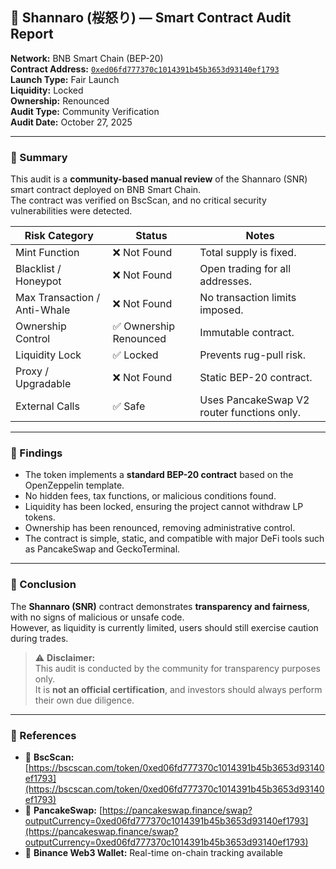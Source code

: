 ## 🌸 Shannaro (桜怒り) — Smart Contract Audit Report  

**Network:** BNB Smart Chain (BEP-20)  
**Contract Address:** [`0xed06fd777370c1014391b45b3653d93140ef1793`](https://bscscan.com/token/0xed06fd777370c1014391b45b3653d93140ef1793)  
**Launch Type:** Fair Launch  
**Liquidity:** Locked  
**Ownership:** Renounced  
**Audit Type:** Community Verification  
**Audit Date:** October 27, 2025  

---

### 🔹 Summary  
This audit is a **community-based manual review** of the Shannaro (SNR) smart contract deployed on BNB Smart Chain.  
The contract was verified on BscScan, and no critical security vulnerabilities were detected.  

| Risk Category | Status | Notes |
|----------------|--------|-------|
| Mint Function | ❌ Not Found | Total supply is fixed. |
| Blacklist / Honeypot | ❌ Not Found | Open trading for all addresses. |
| Max Transaction / Anti-Whale | ❌ Not Found | No transaction limits imposed. |
| Ownership Control | ✅ Ownership Renounced | Immutable contract. |
| Liquidity Lock | ✅ Locked | Prevents rug-pull risk. |
| Proxy / Upgradable | ❌ Not Found | Static BEP-20 contract. |
| External Calls | ✅ Safe | Uses PancakeSwap V2 router functions only. |

---

### 🔹 Findings  
- The token implements a **standard BEP-20 contract** based on the OpenZeppelin template.  
- No hidden fees, tax functions, or malicious conditions found.  
- Liquidity has been locked, ensuring the project cannot withdraw LP tokens.  
- Ownership has been renounced, removing administrative control.  
- The contract is simple, static, and compatible with major DeFi tools such as PancakeSwap and GeckoTerminal.  

---

### 🔹 Conclusion  
The **Shannaro (SNR)** contract demonstrates **transparency and fairness**, with no signs of malicious or unsafe code.  
However, as liquidity is currently limited, users should still exercise caution during trades.  

> ⚠️ **Disclaimer:**  
> This audit is conducted by the community for transparency purposes only.  
> It is **not an official certification**, and investors should always perform their own due diligence.

---

### 🔗 References  
- 🔸 **BscScan:** [https://bscscan.com/token/0xed06fd777370c1014391b45b3653d93140ef1793](https://bscscan.com/token/0xed06fd777370c1014391b45b3653d93140ef1793)  
- 🔸 **PancakeSwap:** [https://pancakeswap.finance/swap?outputCurrency=0xed06fd777370c1014391b45b3653d93140ef1793](https://pancakeswap.finance/swap?outputCurrency=0xed06fd777370c1014391b45b3653d93140ef1793)  
- 🔸 **Binance Web3 Wallet:** Real-time on-chain tracking available
